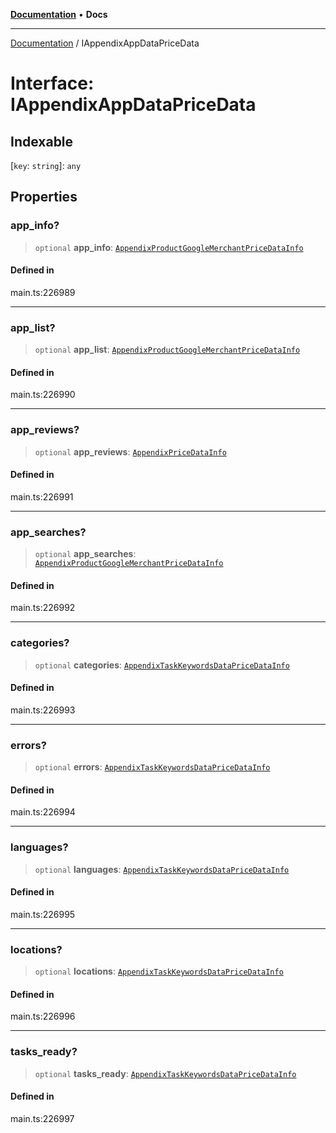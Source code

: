 [**Documentation**](../README.md) • **Docs**

***

[Documentation](../globals.md) / IAppendixAppDataPriceData

# Interface: IAppendixAppDataPriceData

## Indexable

 \[`key`: `string`\]: `any`

## Properties

### app\_info?

> `optional` **app\_info**: [`AppendixProductGoogleMerchantPriceDataInfo`](../classes/AppendixProductGoogleMerchantPriceDataInfo.md)

#### Defined in

main.ts:226989

***

### app\_list?

> `optional` **app\_list**: [`AppendixProductGoogleMerchantPriceDataInfo`](../classes/AppendixProductGoogleMerchantPriceDataInfo.md)

#### Defined in

main.ts:226990

***

### app\_reviews?

> `optional` **app\_reviews**: [`AppendixPriceDataInfo`](../classes/AppendixPriceDataInfo.md)

#### Defined in

main.ts:226991

***

### app\_searches?

> `optional` **app\_searches**: [`AppendixProductGoogleMerchantPriceDataInfo`](../classes/AppendixProductGoogleMerchantPriceDataInfo.md)

#### Defined in

main.ts:226992

***

### categories?

> `optional` **categories**: [`AppendixTaskKeywordsDataPriceDataInfo`](../classes/AppendixTaskKeywordsDataPriceDataInfo.md)

#### Defined in

main.ts:226993

***

### errors?

> `optional` **errors**: [`AppendixTaskKeywordsDataPriceDataInfo`](../classes/AppendixTaskKeywordsDataPriceDataInfo.md)

#### Defined in

main.ts:226994

***

### languages?

> `optional` **languages**: [`AppendixTaskKeywordsDataPriceDataInfo`](../classes/AppendixTaskKeywordsDataPriceDataInfo.md)

#### Defined in

main.ts:226995

***

### locations?

> `optional` **locations**: [`AppendixTaskKeywordsDataPriceDataInfo`](../classes/AppendixTaskKeywordsDataPriceDataInfo.md)

#### Defined in

main.ts:226996

***

### tasks\_ready?

> `optional` **tasks\_ready**: [`AppendixTaskKeywordsDataPriceDataInfo`](../classes/AppendixTaskKeywordsDataPriceDataInfo.md)

#### Defined in

main.ts:226997
